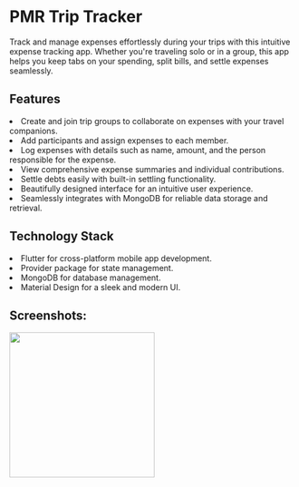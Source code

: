 # PMR Trip Tracker

Track and manage expenses effortlessly during your trips with this intuitive expense tracking app. Whether you're traveling solo or in a group, this app helps you keep tabs on your spending, split bills, and settle expenses seamlessly.

<h2>Features</h2>
<li>Create and join trip groups to collaborate on expenses with your travel companions.</li>
<li>Add participants and assign expenses to each member.</li>
<li>Log expenses with details such as name, amount, and the person responsible for the expense.</li>
<li>View comprehensive expense summaries and individual contributions.</li>
<li>Settle debts easily with built-in settling functionality.</li>
<li>Beautifully designed interface for an intuitive user experience.</li>
<li>Seamlessly integrates with MongoDB for reliable data storage and retrieval.</li>

<h2>Technology Stack</h2>

<li>Flutter for cross-platform mobile app development.</li>
<li>Provider package for state management.</li>
<li>MongoDB for database management.</li>
<li>Material Design for a sleek and modern UI.</li>

<h2>Screenshots:</h2>
<div>
  <img src="https://drive.google.com/file/d/1XdFzdpiqQY5kRXCtLvOwcp7-fS38qQqm/view?usp=drive_link" width=256 margin=10>
</div>
